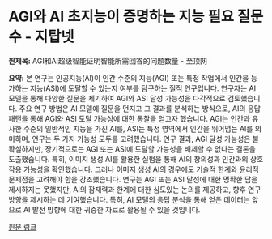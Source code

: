 # AGI와 AI 초지능이 증명하는 지능 필요 질문 수 - 지탑넷

**원제목:** AGI和AI超级智能证明智能所需回答的问题数量 - 至顶网

**요약:** 본 연구는 인공지능(AI)이 인간 수준의 지능(AGI) 또는 특정 작업에서 인간을 능가하는 지능(ASI)에 도달할 수 있는지 여부를 탐구하는 질적 연구입니다.  연구자는 AI 모델을 통해 다양한 질문을 제기하여 AGI와 ASI 달성 가능성을 다각적으로 검토했습니다.  주요 연구 방법은 AI 모델에 질문을 던지고 그 결과를 분석하는 방식으로, AI의 응답 패턴을 통해 AGI와 ASI 도달 가능성에 대한 통찰을 얻고자 했습니다.  AGI는 인간과 유사한 수준의 일반적인 지능을 가진 AI를, ASI는 특정 영역에서 인간을 뛰어넘는 AI를 의미하며, 연구는 두 가지 가능성 모두를 고려했습니다.  연구 결과, AGI 달성 가능성은 불확실하지만,  장기적으로는 AGI 또는 ASI에 도달할 가능성을 배제할 수 없다는 결론을 도출했습니다.  특히, 이미지 생성 AI를 활용한 실험을 통해 AI의 창의성과 인간과의 상호작용 가능성을 확인했습니다.  그러나 이미지 생성 AI의 경우에도 기술적 한계와 윤리적 문제점을 고려해야 함을 강조했습니다.  연구는  AGI 또는 ASI 달성에 대한 명확한 답을 제시하지는 못했지만,  AI의 잠재력과 한계에 대한 심도있는 논의를 제공하고,  향후 연구 방향을 제시하는 데 기여했습니다.  특히,  AI 모델의 응답 분석을 통해 얻은 데이터는 앞으로 AI 발전 방향에 대한 귀중한 자료로 활용될 수 있을 것입니다.

[원문 링크](https://m.zhiding.cn/article/3169225.htm)
